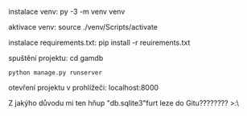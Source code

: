 instalace venv:
    py -3 -m venv venv

aktivace venv:
    source ./venv/Scripts/activate

instalace requirements.txt:
    pip install -r reuirements.txt


spuštění projektu:
    cd gamdb

    python manage.py runserver
    

otevření projektu v prohlížeči:
    localhost:8000


Z jakýho důvodu mi ten hňup "db.sqlite3"furt leze do Gitu???????? >:\